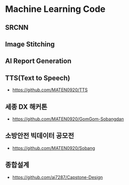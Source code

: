 # Machine Learning Code
## SRCNN
## Image Stitching
## AI Report Generation
## TTS(Text to Speech)
- https://github.com/MATEN0920/TTS
## 세종 DX 해커톤
- https://github.com/MATEN0920/GomGom-Sobangdan
## 소방안전 빅데이터 공모전
- https://github.com/MATEN0920/Sobang
## 종합설계
- https://github.com/ai7287/Capstone-Design
